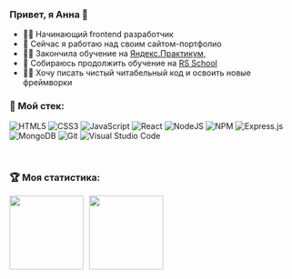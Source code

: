 ### Привет, я Анна 👋

- 👩‍💻 Начинающий frontend разработчик
- 🔭 Сейчас я работаю над своим сайтом-портфолио
- 👩‍🎓 Закончила обучение на [Яндекс.Практикум](https://practicum.yandex.ru/web/), 
- 🏫 Собираюсь продолжить обучение на [RS School](https://rs.school/js/)
- ✍🏻 Хочу писать чистый читабельный код и освоить новые фреймворки

### 🔨 Мой стек:
<p>

![HTML5](https://img.shields.io/badge/html5-%23E34F26.svg?style=for-the-badge&logo=html5&logoColor=white)
![CSS3](https://img.shields.io/badge/css3-%231572B6.svg?style=for-the-badge&logo=css3&logoColor=white)
![JavaScript](https://img.shields.io/badge/javascript-%23323330.svg?style=for-the-badge&logo=javascript&logoColor=%23F7DF1E)
![React](https://img.shields.io/badge/react-%2320232a.svg?style=for-the-badge&logo=react&logoColor=%2361DAFB)
![NodeJS](https://img.shields.io/badge/node.js-6DA55F?style=for-the-badge&logo=node.js&logoColor=white)
![NPM](https://img.shields.io/badge/NPM-%23000000.svg?style=for-the-badge&logo=npm&logoColor=white)
![Express.js](https://img.shields.io/badge/express.js-%23404d59.svg?style=for-the-badge&logo=express&logoColor=%2361DAFB)
![MongoDB](https://img.shields.io/badge/MongoDB-%234ea94b.svg?style=for-the-badge&logo=mongodb&logoColor=white)
![Git](https://img.shields.io/badge/git-%23F05033.svg?style=for-the-badge&logo=git&logoColor=white)
![Visual Studio Code](https://img.shields.io/badge/Visual%20Studio%20Code-0078d7.svg?style=for-the-badge&logo=visual-studio-code&logoColor=white)
</p>
<br />

### 🏆 Моя статистика:

<div>
<a href="https://github-readme-stats.vercel.app/api?username=MikheevaAnna14&hide=contribs&show_icons=true">
  <img  align="left" height="130" style="margin-right: 10px" src="https://github-readme-stats.vercel.app/api?username=MikheevaAnna14&hide=contribs&show_icons=true" />
</a>
<a href="https://github-readme-stats.vercel.app/api/top-langs/?username=MikheevaAnna14&layout=compact">
  <img align="left" height="130" src="https://github-readme-stats.vercel.app/api/top-langs/?username=MikheevaAnna14&layout=compact" />
</a>
</div>
